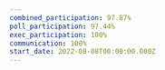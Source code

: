 ```yaml
---
combined_participation: 97.87%
poll_participation: 97.44%
exec_participation: 100%
communication: 100%
start_date: 2022-08-08T00:00:00.000Z
---
```

